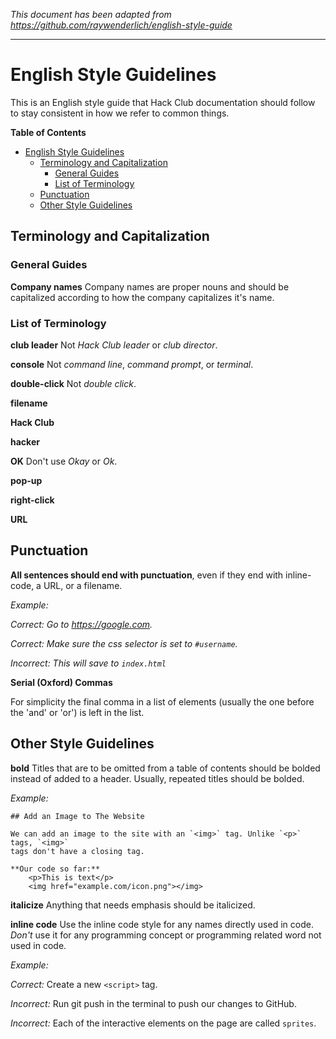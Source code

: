 _This document has been adapted from
https://github.com/raywenderlich/english-style-guide_

-------------------------------------------------------------------------------

# English Style Guidelines

This is an English style guide that Hack Club documentation should follow to
stay consistent in how we refer to common things.

**Table of Contents**

- [English Style Guidelines](#english-style-guidelines)
  - [Terminology and Capitalization](#terminology-and-capitalization)
    - [General Guides](#general-guides)
    - [List of Terminology](#list-of-terminology)
  - [Punctuation](#punctuation)
  - [Other Style Guidelines](#other-style-guidelines)

## Terminology and Capitalization

### General Guides

**Company names** Company names are proper nouns and should be capitalized
according to how the company capitalizes it's name.

### List of Terminology

**club leader** Not _Hack Club leader_ or _club director_.

**console** Not _command line_, _command prompt_, or _terminal_.

**double-click** Not _double click_.

**filename**

**Hack Club**

**hacker**

**OK** Don't use _Okay_ or _Ok_.

**pop-up**

**right-click**

**URL**

## Punctuation

**All sentences should end with punctuation**, even if they end with
inline-code, a URL, or a filename.

_Example:_

_Correct: Go to https://google.com._

_Correct: Make sure the css selector is set to `#username`._

_Incorrect: This will save to `index.html`_

**Serial (Oxford) Commas**

For simplicity the final comma in a list of elements (usually the one before the
'and' or 'or') is left in the list.

## Other Style Guidelines

**bold** Titles that are to be omitted from a table of contents should be bolded
instead of added to a header. Usually, repeated titles should be bolded.

_Example:_

```
## Add an Image to The Website

We can add an image to the site with an `<img>` tag. Unlike `<p>` tags, `<img>`
tags don't have a closing tag.

**Our code so far:**
    <p>This is text</p>
    <img href="example.com/icon.png"></img>
```

**italicize** Anything that needs emphasis should be italicized.

**inline code**
Use the inline code style for any names directly used in code. _Don't_ use it
for any programming concept or programming related word not used in code.

_Example:_

_Correct:_ Create a new `<script>` tag.

_Incorrect:_ Run git push in the terminal to push our changes to GitHub.

_Incorrect:_ Each of the interactive elements on the page are called `sprites`.
